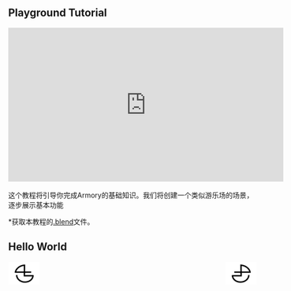 ## Playground Tutorial

<iframe width="558" height="313" src="https://www.youtube.com/embed/H5ylSfTfNg8" frameborder="0" allow="accelerometer; autoplay; encrypted-media; gyroscope; picture-in-picture" allowfullscreen></iframe>

这个教程将引导你完成Armory的基础知识。我们将创建一个类似游乐场的场景，逐步展示基本功能

*获取本教程的[.blend](https://github.com/armory3d/armory_tutorials/tree/master/playground)文件。

## Hello World




<a href="https://github.com/BlenderCN/blenderTutorial/blob/master/armory_docs/Setup.md">
  <img src="https://github.com/BlenderCN/blenderTutorial/blob/master/mDrivEngine/blenderpng/logoleft.png" align="left">
</a>
<a href="https://github.com/BlenderCN/blenderTutorial/blob/master/armory_docs/Tanks.md">
  <img src="https://github.com/BlenderCN/blenderTutorial/blob/master/mDrivEngine/blenderpng/logoright.png" align="right">
</a>
